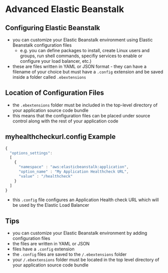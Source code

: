 # Advanced Elastic Beanstalk

## Configuring Elastic Beanstalk
- you can customize your Elastic Beanstalk environment using Elastic Beanstalk configuration files
  - e.g. you can define packages to install, create Linux users and groups, run shell commands, specifiy services to enable or configure your load balancer, etc.)
- these are files written in YAML or JSON format - they can have a filename of your choice but must have a `.config` extension and be saved inside a folder called `.ebextensions`

## Location of Configuration Files
- the `.ebextensions` folder must be included in the top-level directory of your application source code bundle
- this means that the configuration files can be placed under source control along with the rest of your application code

## myhealthcheckurl.config Example
```javascript
{
  "options_settings":
  [
    {
      "namespace" : "aws:elasticbeanstalk:application",
      "option_name" : "My Application Healthcheck URL",
      "value" : "/healthcheck"
    }
  ]
}
```
- this `.config` file configures an Application Health check URL which will be used by the Elastic Load Balancer

## Tips
- you can customize your Elastic Beanstalk environment by adding configuration files
- the files are written in YAML or JSON
- files have a `.config` extension
- the `.config` files are saved to the `/.ebextensions` folder
- your `/.ebextensions` folder must be located in the top level directory of your application source code bundle